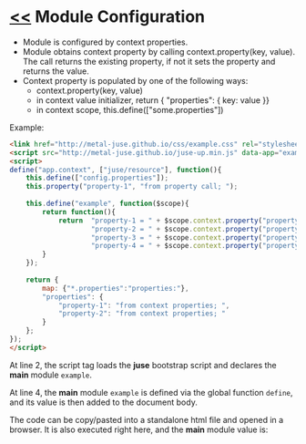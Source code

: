 # [<<](..) Module Configuration

* Module is configured by context properties.
* Module obtains context property by calling context.property(key, value). The call returns the existing property, if not it sets the property and returns the value.
* Context property is populated by one of the following ways:
    * context.property(key, value)
    * in context value initializer, return { "properties": { key: value }}
    * in context scope, this.define(["some.properties"])

Example:

```html
<link href="http://metal-juse.github.io/css/example.css" rel="stylesheet"/>
<script src="http://metal-juse.github.io/juse-up.min.js" data-app="example@app"></script>
<script>
define("app.context", ["juse/resource"], function(){
	this.define(["config.properties"]);
	this.property("property-1", "from property call; ");
	
	this.define("example", function($scope){
		return function(){
			return	"property-1 = " + $scope.context.property("property-1", "from default value; ") +
					"property-2 = " + $scope.context.property("property-2", "from default value; ") +
					"property-3 = " + $scope.context.property("property-3", "from default value; ") +
					"property-4 = " + $scope.context.property("property-4", "from default value; ");
		}
	});
	
	return {
		map: {"*.properties":"properties:"},
		"properties": {
			"property-1": "from context properties; ",
			"property-2": "from context properties; "
		}
	};
});
</script>
```

At line 2, the script tag loads the **juse** bootstrap script and declares the **main** module `example`.

At line 4, the **main** module `example` is defined via the global function `define`, and its value is then added to the document body.

The code can be copy/pasted into a standalone html file and opened in a browser.
It is also executed right here, and the **main** module value is:

<section>
<link href="http://metal-juse.github.io/css/example.css" rel="stylesheet"/>
<script src="http://metal-juse.github.io/juse-up.min.js" data-app="example@app"></script>
<script>
define("app.context", ["juse/resource"], function(){
	this.define(["config.properties"]);
	this.property("property-1", "from property call; ");
	
	this.define("example", function($scope){
		return function(){
			return	"property-1 = " + $scope.context.property("property-1", "from default value; ") +
					"property-2 = " + $scope.context.property("property-2", "from default value; ") +
					"property-3 = " + $scope.context.property("property-3", "from default value; ") +
					"property-4 = " + $scope.context.property("property-4", "from default value; ");
		}
	});
	
	return {
		map: {"*.properties":"properties:"},
		"properties": {
			"property-1": "from context properties; ",
			"property-2": "from context properties; "
		}
	};
});
</script>
</section>
